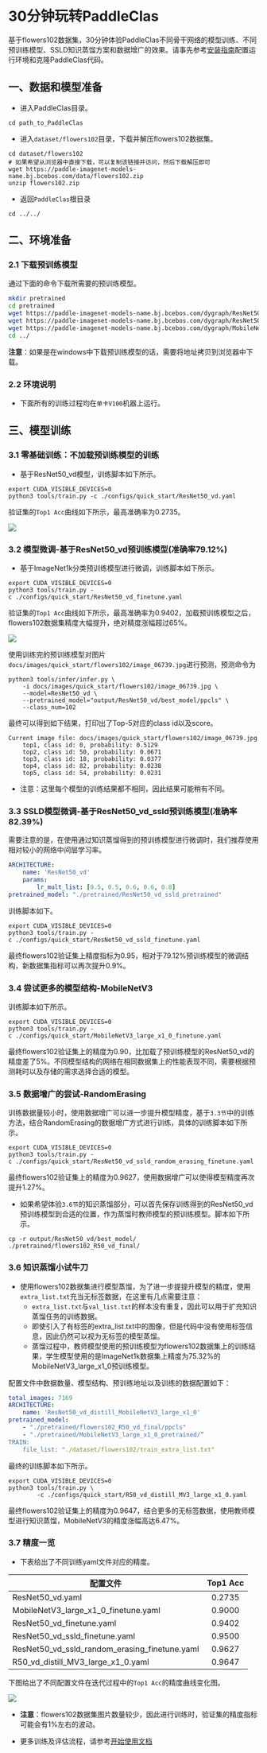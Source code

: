 # 30分钟玩转PaddleClas

基于flowers102数据集，30分钟体验PaddleClas不同骨干网络的模型训练、不同预训练模型、SSLD知识蒸馏方案和数据增广的效果。请事先参考[安装指南](install.md)配置运行环境和克隆PaddleClas代码。


## 一、数据和模型准备

* 进入PaddleClas目录。

```
cd path_to_PaddleClas
```

* 进入`dataset/flowers102`目录，下载并解压flowers102数据集。


```shell
cd dataset/flowers102
# 如果希望从浏览器中直接下载，可以复制该链接并访问，然后下载解压即可
wget https://paddle-imagenet-models-name.bj.bcebos.com/data/flowers102.zip
unzip flowers102.zip
```

* 返回`PaddleClas`根目录

```
cd ../../
```

## 二、环境准备

### 2.1 下载预训练模型

通过下面的命令下载所需要的预训练模型。

```bash
mkdir pretrained
cd pretrained
wget https://paddle-imagenet-models-name.bj.bcebos.com/dygraph/ResNet50_vd_pretrained.pdparams
wget https://paddle-imagenet-models-name.bj.bcebos.com/dygraph/ResNet50_vd_ssld_pretrained.pdparams
wget https://paddle-imagenet-models-name.bj.bcebos.com/dygraph/MobileNetV3_large_x1_0_pretrained.pdparams
cd ../
```

**注意**：如果是在windows中下载预训练模型的话，需要将地址拷贝到浏览器中下载。

### 2.2 环境说明

* 下面所有的训练过程均在`单卡V100`机器上运行。


## 三、模型训练

### 3.1 零基础训练：不加载预训练模型的训练

* 基于ResNet50_vd模型，训练脚本如下所示。

```shell
export CUDA_VISIBLE_DEVICES=0
python3 tools/train.py -c ./configs/quick_start/ResNet50_vd.yaml
```

验证集的`Top1 Acc`曲线如下所示，最高准确率为0.2735。

![](../../images/quick_start/r50_vd_acc.png)


### 3.2 模型微调-基于ResNet50_vd预训练模型(准确率79.12\%)

* 基于ImageNet1k分类预训练模型进行微调，训练脚本如下所示。

```shell
export CUDA_VISIBLE_DEVICES=0
python3 tools/train.py -c ./configs/quick_start/ResNet50_vd_finetune.yaml
```

验证集的`Top1 Acc`曲线如下所示，最高准确率为0.9402，加载预训练模型之后，flowers102数据集精度大幅提升，绝对精度涨幅超过65\%。

![](../../images/quick_start/r50_vd_pretrained_acc.png)

使用训练完的预训练模型对图片`docs/images/quick_start/flowers102/image_06739.jpg`进行预测，预测命令为


```shell
python3 tools/infer/infer.py \
    -i docs/images/quick_start/flowers102/image_06739.jpg \
    --model=ResNet50_vd \
    --pretrained_model="output/ResNet50_vd/best_model/ppcls" \
    --class_num=102
```

最终可以得到如下结果，打印出了Top-5对应的class id以及score。

```
Current image file: docs/images/quick_start/flowers102/image_06739.jpg
	top1, class id: 0, probability: 0.5129
	top2, class id: 50, probability: 0.0671
	top3, class id: 18, probability: 0.0377
	top4, class id: 82, probability: 0.0238
	top5, class id: 54, probability: 0.0231
```

* 注意：这里每个模型的训练结果都不相同，因此结果可能稍有不同。


### 3.3 SSLD模型微调-基于ResNet50_vd_ssld预训练模型(准确率82.39\%)

需要注意的是，在使用通过知识蒸馏得到的预训练模型进行微调时，我们推荐使用相对较小的网络中间层学习率。


```yaml
ARCHITECTURE:
    name: 'ResNet50_vd'
    params:
        lr_mult_list: [0.5, 0.5, 0.6, 0.6, 0.8]
pretrained_model: "./pretrained/ResNet50_vd_ssld_pretrained"
```

训练脚本如下。

```shell
export CUDA_VISIBLE_DEVICES=0
python3 tools/train.py -c ./configs/quick_start/ResNet50_vd_ssld_finetune.yaml
```

最终flowers102验证集上精度指标为0.95，相对于79.12\%预训练模型的微调结构，新数据集指标可以再次提升0.9\%。


### 3.4 尝试更多的模型结构-MobileNetV3

训练脚本如下所示。

```shell
export CUDA_VISIBLE_DEVICES=0
python3 tools/train.py -c ./configs/quick_start/MobileNetV3_large_x1_0_finetune.yaml
```

最终flowers102验证集上的精度为0.90，比加载了预训练模型的ResNet50_vd的精度差了5\%。不同模型结构的网络在相同数据集上的性能表现不同，需要根据预测耗时以及存储的需求选择合适的模型。


### 3.5 数据增广的尝试-RandomErasing

训练数据量较小时，使用数据增广可以进一步提升模型精度，基于`3.3节`中的训练方法，结合RandomErasing的数据增广方式进行训练，具体的训练脚本如下所示。


```shell
export CUDA_VISIBLE_DEVICES=0
python3 tools/train.py -c ./configs/quick_start/ResNet50_vd_ssld_random_erasing_finetune.yaml
```

最终flowers102验证集上的精度为0.9627，使用数据增广可以使得模型精度再次提升1.27\%。

* 如果希望体验`3.6节`的知识蒸馏部分，可以首先保存训练得到的ResNet50_vd预训练模型到合适的位置，作为蒸馏时教师模型的预训练模型。脚本如下所示。

```shell
cp -r output/ResNet50_vd/best_model/  ./pretrained/flowers102_R50_vd_final/
```

### 3.6 知识蒸馏小试牛刀

* 使用flowers102数据集进行模型蒸馏，为了进一步提提升模型的精度，使用`extra_list.txt`充当无标签数据，在这里有几点需要注意：
    * `extra_list.txt`与`val_list.txt`的样本没有重复，因此可以用于扩充知识蒸馏任务的训练数据。
    * 即使引入了有标签的extra_list.txt中的图像，但是代码中没有使用标签信息，因此仍然可以视为无标签的模型蒸馏。
    * 蒸馏过程中，教师模型使用的预训练模型为flowers102数据集上的训练结果，学生模型使用的是ImageNet1k数据集上精度为75.32\%的MobileNetV3_large_x1_0预训练模型。


配置文件中数据数量、模型结构、预训练地址以及训练的数据配置如下：

```yaml
total_images: 7169
ARCHITECTURE:
    name: 'ResNet50_vd_distill_MobileNetV3_large_x1_0'
pretrained_model:
    - "./pretrained/flowers102_R50_vd_final/ppcls"
    - "./pretrained/MobileNetV3_large_x1_0_pretrained/”
TRAIN:
    file_list: "./dataset/flowers102/train_extra_list.txt"
```

最终的训练脚本如下所示。

```shell
export CUDA_VISIBLE_DEVICES=0
python3 tools/train.py \
        -c ./configs/quick_start/R50_vd_distill_MV3_large_x1_0.yaml
```

最终flowers102验证集上的精度为0.9647，结合更多的无标签数据，使用教师模型进行知识蒸馏，MobileNetV3的精度涨幅高达6.47\%。


### 3.7 精度一览

* 下表给出了不同训练yaml文件对应的精度。

|配置文件 | Top1 Acc |
|- |:-: |
| ResNet50_vd.yaml | 0.2735 |
| MobileNetV3_large_x1_0_finetune.yaml | 0.9000 |
| ResNet50_vd_finetune.yaml | 0.9402 |
| ResNet50_vd_ssld_finetune.yaml | 0.9500 |
| ResNet50_vd_ssld_random_erasing_finetune.yaml | 0.9627 |
| R50_vd_distill_MV3_large_x1_0.yaml | 0.9647 |


下图给出了不同配置文件在迭代过程中的`Top1 Acc`的精度曲线变化图。


![](../../images/quick_start/all_acc.png)


* **注意**：flowers102数据集图片数量较少，因此进行训练时，验证集的精度指标可能会有1\%左右的波动。


* 更多训练及评估流程，请参考[开始使用文档](./getting_started.md)
